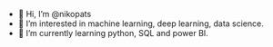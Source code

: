 - 👋 Hi, I’m @nikopats
- 👀 I’m interested in machine learning, deep learning, data science.
- 🌱 I’m currently learning python, SQL and power BI.

<!---
nikopats/nikopats is a ✨ special ✨ repository because its `README.md` (this file) appears on your GitHub profile.
You can click the Preview link to take a look at your changes.
--->
